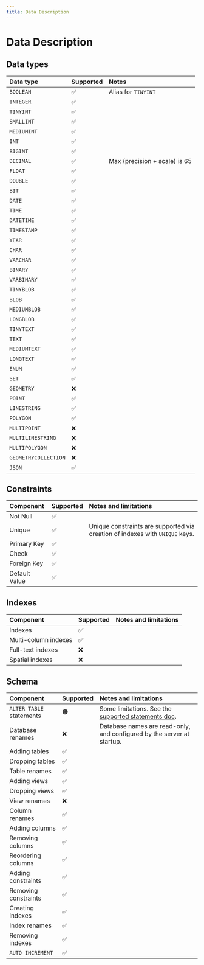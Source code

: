 ```yaml
---
title: Data Description
---
```


# Data Description

## Data types

| Data type            | Supported | Notes                           |
| :------------------- | :-------- | :------------------------------ |
| `BOOLEAN`            | ✅        | Alias for `TINYINT`             |
| `INTEGER`            | ✅        |                                 |
| `TINYINT`            | ✅        |                                 |
| `SMALLINT`           | ✅        |                                 |
| `MEDIUMINT`          | ✅        |                                 |
| `INT`                | ✅        |                                 |
| `BIGINT`             | ✅        |                                 |
| `DECIMAL`            | ✅        | Max \(precision + scale\) is 65 |
| `FLOAT`              | ✅        |                                 |
| `DOUBLE`             | ✅        |                                 |
| `BIT`                | ✅        |                                 |
| `DATE`               | ✅        |                                 |
| `TIME`               | ✅        |                                 |
| `DATETIME`           | ✅        |                                 |
| `TIMESTAMP`          | ✅        |                                 |
| `YEAR`               | ✅        |                                 |
| `CHAR`               | ✅        |                                 |
| `VARCHAR`            | ✅        |                                 |
| `BINARY`             | ✅        |                                 |
| `VARBINARY`          | ✅        |                                 |
| `TINYBLOB`           | ✅        |                                 |
| `BLOB`               | ✅        |                                 |
| `MEDIUMBLOB`         | ✅        |                                 |
| `LONGBLOB`           | ✅        |                                 |
| `TINYTEXT`           | ✅        |                                 |
| `TEXT`               | ✅        |                                 |
| `MEDIUMTEXT`         | ✅        |                                 |
| `LONGTEXT`           | ✅        |                                 |
| `ENUM`               | ✅        |                                 |
| `SET`                | ✅        |                                 |
| `GEOMETRY`           | ❌        |                                 |
| `POINT`              | ✅        |                                 |
| `LINESTRING`         | ✅        |                                 |
| `POLYGON`            | ✅        |                                 |
| `MULTIPOINT`         | ❌        |                                 |
| `MULTILINESTRING`    | ❌        |                                 |
| `MULTIPOLYGON`       | ❌        |                                 |
| `GEOMETRYCOLLECTION` | ❌        |                                 |
| `JSON`               | ✅        |                                 |

## Constraints

| Component     | Supported | Notes and limitations                                                        |
| :------------ | :-------- | :--------------------------------------------------------------------------- |
| Not Null      | ✅        |                                                                              |
| Unique        | ✅        | Unique constraints are supported via creation of indexes with `UNIQUE` keys. |
| Primary Key   | ✅        |                                                                              |
| Check         | ✅        |                                                                              |
| Foreign Key   | ✅        |                                                                              |
| Default Value | ✅        |                                                                              |

## Indexes

| Component            | Supported | Notes and limitations |
| :------------------- | :-------- | :-------------------- |
| Indexes              | ✅        |                       |
| Multi-column indexes | ✅        |                       |
| Full-text indexes    | ❌        |                       |
| Spatial indexes      | ❌        |                       |

## Schema

| Component                | Supported | Notes and limitations                                                          |
| :----------------------- | :-------- | :----------------------------------------------------------------------------- |
| `ALTER TABLE` statements | 🟠        | Some limitations. See the [supported statements doc](supported-statements.md). |
| Database renames         | ❌        | Database names are read-only, and configured by the server at startup.         |
| Adding tables            | ✅        |                                                                                |
| Dropping tables          | ✅        |                                                                                |
| Table renames            | ✅        |                                                                                |
| Adding views             | ✅        |                                                                                |
| Dropping views           | ✅        |                                                                                |
| View renames             | ❌        |                                                                                |
| Column renames           | ✅        |                                                                                |
| Adding columns           | ✅        |                                                                                |
| Removing columns         | ✅        |                                                                                |
| Reordering columns       | ✅        |                                                                                |
| Adding constraints       | ✅        |                                                                                |
| Removing constraints     | ✅        |                                                                                |
| Creating indexes         | ✅        |                                                                                |
| Index renames            | ✅        |                                                                                |
| Removing indexes         | ✅        |                                                                                |
| `AUTO INCREMENT`         | ✅        |                                                                                |
